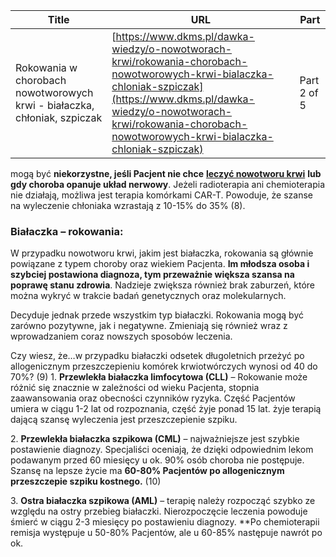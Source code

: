 | **Title**       | **URL**           | **Part**              |
|-----------------|-------------------|-----------------------|
| Rokowania w chorobach nowotworowych krwi - białaczka, chłoniak, szpiczak         | [https://www.dkms.pl/dawka-wiedzy/o-nowotworach-krwi/rokowania-chorobach-nowotworowych-krwi-bialaczka-chloniak-szpiczak](https://www.dkms.pl/dawka-wiedzy/o-nowotworach-krwi/rokowania-chorobach-nowotworowych-krwi-bialaczka-chloniak-szpiczak)    | Part 2 of 5          |

 mogą być **niekorzystne, jeśli Pacjent nie chce** [**leczyć nowotworu krwi**](https://www.dkms.pl/dawka-wiedzy/o-nowotworach-krwi/leczenie-nowotworow-krwi) **lub gdy choroba opanuje układ nerwowy**. Jeżeli radioterapia ani chemioterapia nie działają, możliwa jest terapia komórkami CAR\-T. Powoduje, że szanse na wyleczenie chłoniaka wzrastają z 10\-15% do 35% (8\).


### Białaczka – rokowania:


W przypadku nowotworu krwi, jakim jest białaczka, rokowania są głównie powiązane z typem choroby oraz wiekiem Pacjenta. **Im młodsza osoba i szybciej postawiona diagnoza, tym przeważnie większa szansa na poprawę stanu zdrowia**. Nadzieje zwiększa również brak zaburzeń, które można wykryć w trakcie badań genetycznych oraz molekularnych.


Decyduje jednak przede wszystkim typ białaczki. Rokowania mogą być zarówno pozytywne, jak i negatywne. Zmieniają się również wraz z wprowadzaniem coraz nowszych sposobów leczenia.


Czy wiesz, że…w przypadku białaczki odsetek długoletnich przeżyć po allogenicznym przeszczepieniu komórek krwiotwórczych wynosi od 40 do 70%? (9\)
1\. **Przewlekła białaczka limfocytowa (CLL)** – Rokowanie może różnić się znacznie w zależności od wieku Pacjenta, stopnia zaawansowania oraz obecności czynników ryzyka. Część Pacjentów umiera w ciągu 1\-2 lat od rozpoznania, część żyje ponad 15 lat. żyje terapią dającą szansę wyleczenia jest przeszczepienie szpiku. 


2\. **Przewlekła białaczka szpikowa (CML)** – najważniejsze jest szybkie postawienie diagnozy. Specjaliści oceniają, że dzięki odpowiednim lekom podawanym przed 60 miesięcy u ok. 90% osób choroba nie postępuje. Szansę na lepsze życie ma **60\-80% Pacjentów po allogenicznym przeszczepie szpiku kostnego.** (10\)


3\. **Ostra białaczka szpikowa (AML)** – terapię należy rozpocząć szybko ze względu na ostry przebieg białaczki. Nierozpoczęcie leczenia powoduje śmierć w ciągu 2\-3 miesięcy po postawieniu diagnozy. **Po chemioterapii remisja występuje u 50\-80% Pacjentów, ale u 60\-85% następuje nawrót po ok. 